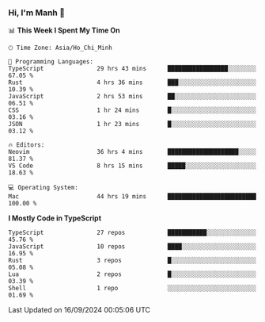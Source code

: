### Hi, I'm Manh 👋

<!--START_SECTION:waka-->
📊 **This Week I Spent My Time On** 

```text
🕑︎ Time Zone: Asia/Ho_Chi_Minh

💬 Programming Languages: 
TypeScript               29 hrs 43 mins      █████████████████░░░░░░░░   67.05 % 
Rust                     4 hrs 36 mins       ███░░░░░░░░░░░░░░░░░░░░░░   10.39 % 
JavaScript               2 hrs 53 mins       ██░░░░░░░░░░░░░░░░░░░░░░░   06.51 % 
CSS                      1 hr 24 mins        █░░░░░░░░░░░░░░░░░░░░░░░░   03.16 % 
JSON                     1 hr 23 mins        █░░░░░░░░░░░░░░░░░░░░░░░░   03.12 % 

🔥 Editors: 
Neovim                   36 hrs 4 mins       ████████████████████░░░░░   81.37 % 
VS Code                  8 hrs 15 mins       █████░░░░░░░░░░░░░░░░░░░░   18.63 % 

💻 Operating System: 
Mac                      44 hrs 19 mins      █████████████████████████   100.00 % 
```

**I Mostly Code in TypeScript** 

```text
TypeScript               27 repos            ███████████░░░░░░░░░░░░░░   45.76 % 
JavaScript               10 repos            ████░░░░░░░░░░░░░░░░░░░░░   16.95 % 
Rust                     3 repos             █░░░░░░░░░░░░░░░░░░░░░░░░   05.08 % 
Lua                      2 repos             █░░░░░░░░░░░░░░░░░░░░░░░░   03.39 % 
Shell                    1 repo              ░░░░░░░░░░░░░░░░░░░░░░░░░   01.69 % 
```




 Last Updated on 16/09/2024 00:05:06 UTC
<!--END_SECTION:waka-->
